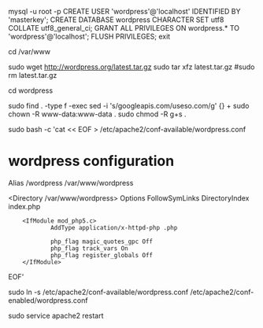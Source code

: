 
mysql -u root -p<password>
CREATE USER 'wordpress'@'localhost' IDENTIFIED BY 'masterkey';
CREATE DATABASE wordpress CHARACTER SET utf8 COLLATE utf8_general_ci;
GRANT ALL PRIVILEGES ON wordpress.* TO 'wordpress'@'localhost';
FLUSH PRIVILEGES;
exit

cd /var/www

sudo wget http://wordpress.org/latest.tar.gz
sudo tar xfz latest.tar.gz
#sudo rm latest.tar.gz

cd wordpress

sudo find . -type f -exec sed -i 's/googleapis.com/useso.com/g' {} +
sudo chown -R www-data:www-data .
sudo chmod -R g+s .

sudo bash -c 'cat << EOF > /etc/apache2/conf-available/wordpress.conf
# wordpress configuration
Alias /wordpress /var/www/wordpress

<Directory /var/www/wordpress>
        Options FollowSymLinks
        DirectoryIndex index.php

        <IfModule mod_php5.c>
                AddType application/x-httpd-php .php

                php_flag magic_quotes_gpc Off
                php_flag track_vars On
                php_flag register_globals Off
        </IfModule>

</Directory>
EOF'

sudo ln -s /etc/apache2/conf-available/wordpress.conf /etc/apache2/conf-enabled/wordpress.conf

sudo service apache2 restart
